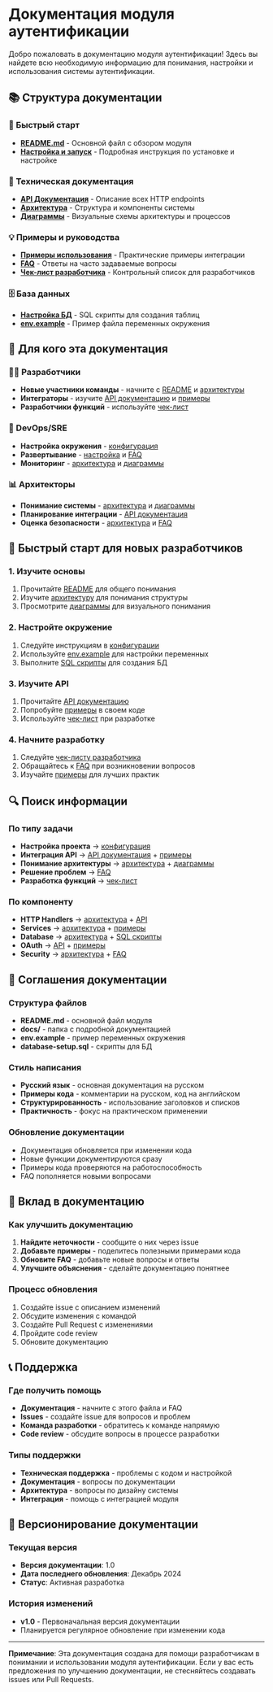 # Документация модуля аутентификации

Добро пожаловать в документацию модуля аутентификации! Здесь вы найдете всю необходимую информацию для понимания, настройки и использования системы аутентификации.

## 📚 Структура документации

### 🚀 Быстрый старт
- **[README.md](../README.md)** - Основной файл с обзором модуля
- **[Настройка и запуск](configuration.md)** - Подробная инструкция по установке и настройке

### 🔧 Техническая документация
- **[API Документация](api.md)** - Описание всех HTTP endpoints
- **[Архитектура](architecture.md)** - Структура и компоненты системы
- **[Диаграммы](diagrams.md)** - Визуальные схемы архитектуры и процессов

### 💡 Примеры и руководства
- **[Примеры использования](examples.md)** - Практические примеры интеграции
- **[FAQ](faq.md)** - Ответы на часто задаваемые вопросы
- **[Чек-лист разработчика](developer-checklist.md)** - Контрольный список для разработчиков

### 🗄 База данных
- **[Настройка БД](database-setup.sql)** - SQL скрипты для создания таблиц
- **[env.example](../env.example)** - Пример файла переменных окружения

## 🎯 Для кого эта документация

### 👨‍💻 Разработчики
- **Новые участники команды** - начните с [README](../README.md) и [архитектуры](architecture.md)
- **Интеграторы** - изучите [API документацию](api.md) и [примеры](examples.md)
- **Разработчики функций** - используйте [чек-лист](developer-checklist.md)

### 🔧 DevOps/SRE
- **Настройка окружения** - [конфигурация](configuration.md)
- **Развертывание** - [настройка](configuration.md) и [FAQ](faq.md)
- **Мониторинг** - [архитектура](architecture.md) и [диаграммы](diagrams.md)

### 📊 Архитекторы
- **Понимание системы** - [архитектура](architecture.md) и [диаграммы](diagrams.md)
- **Планирование интеграции** - [API документация](api.md)
- **Оценка безопасности** - [архитектура](architecture.md) и [FAQ](faq.md)

## 🚀 Быстрый старт для новых разработчиков

### 1. Изучите основы
1. Прочитайте [README](../README.md) для общего понимания
2. Изучите [архитектуру](architecture.md) для понимания структуры
3. Просмотрите [диаграммы](diagrams.md) для визуального понимания

### 2. Настройте окружение
1. Следуйте инструкциям в [конфигурации](configuration.md)
2. Используйте [env.example](../env.example) для настройки переменных
3. Выполните [SQL скрипты](database-setup.sql) для создания БД

### 3. Изучите API
1. Прочитайте [API документацию](api.md)
2. Попробуйте [примеры](examples.md) в своем коде
3. Используйте [чек-лист](developer-checklist.md) при разработке

### 4. Начните разработку
1. Следуйте [чек-листу разработчика](developer-checklist.md)
2. Обращайтесь к [FAQ](faq.md) при возникновении вопросов
3. Изучайте [примеры](examples.md) для лучших практик

## 🔍 Поиск информации

### По типу задачи
- **Настройка проекта** → [конфигурация](configuration.md)
- **Интеграция API** → [API документация](api.md) + [примеры](examples.md)
- **Понимание архитектуры** → [архитектура](architecture.md) + [диаграммы](diagrams.md)
- **Решение проблем** → [FAQ](faq.md)
- **Разработка функций** → [чек-лист](developer-checklist.md)

### По компоненту
- **HTTP Handlers** → [архитектура](architecture.md) + [API](api.md)
- **Services** → [архитектура](architecture.md) + [примеры](examples.md)
- **Database** → [архитектура](architecture.md) + [SQL скрипты](database-setup.sql)
- **OAuth** → [API](api.md) + [примеры](examples.md)
- **Security** → [архитектура](architecture.md) + [FAQ](faq.md)

## 📖 Соглашения документации

### Структура файлов
- **README.md** - основной файл модуля
- **docs/** - папка с подробной документацией
- **env.example** - пример переменных окружения
- **database-setup.sql** - скрипты для БД

### Стиль написания
- **Русский язык** - основная документация на русском
- **Примеры кода** - комментарии на русском, код на английском
- **Структурированность** - использование заголовков и списков
- **Практичность** - фокус на практическом применении

### Обновление документации
- Документация обновляется при изменении кода
- Новые функции документируются сразу
- Примеры кода проверяются на работоспособность
- FAQ пополняется новыми вопросами

## 🤝 Вклад в документацию

### Как улучшить документацию
1. **Найдите неточности** - сообщите о них через issue
2. **Добавьте примеры** - поделитесь полезными примерами кода
3. **Обновите FAQ** - добавьте новые вопросы и ответы
4. **Улучшите объяснения** - сделайте документацию понятнее

### Процесс обновления
1. Создайте issue с описанием изменений
2. Обсудите изменения с командой
3. Создайте Pull Request с изменениями
4. Пройдите code review
5. Обновите документацию

## 📞 Поддержка

### Где получить помощь
- **Документация** - начните с этого файла и FAQ
- **Issues** - создайте issue для вопросов и проблем
- **Команда разработки** - обратитесь к команде напрямую
- **Code review** - обсудите вопросы в процессе разработки

### Типы поддержки
- **Техническая поддержка** - проблемы с кодом и настройкой
- **Документация** - вопросы по документации
- **Архитектура** - вопросы по дизайну системы
- **Интеграция** - помощь с интеграцией модуля

## 🔄 Версионирование документации

### Текущая версия
- **Версия документации**: 1.0
- **Дата последнего обновления**: Декабрь 2024
- **Статус**: Активная разработка

### История изменений
- **v1.0** - Первоначальная версия документации
- Планируется регулярное обновление при изменении кода

---

**Примечание**: Эта документация создана для помощи разработчикам в понимании и использовании модуля аутентификации. Если у вас есть предложения по улучшению документации, не стесняйтесь создавать issues или Pull Requests.

